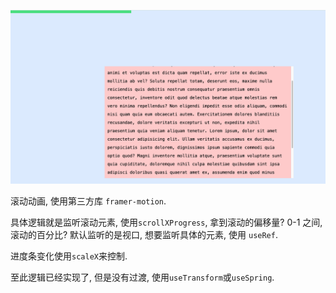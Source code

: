 ![screenshot](./Screenshot.png)

滚动动画, 使用第三方库 `framer-motion`.

具体逻辑就是监听滚动元素, 使用`scrollXProgress`, 拿到滚动的偏移量? 0-1 之间, 滚动的百分比? 默认监听的是视口, 想要监听具体的元素, 使用 `useRef`.

进度条变化使用`scaleX`来控制.

至此逻辑已经实现了, 但是没有过渡, 使用`useTransform`或`useSpring`.
